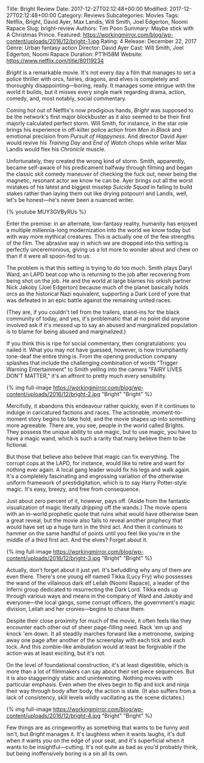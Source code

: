 Title: Bright Review
Date: 2017-12-27T02:12:48+00:00
Modified: 2017-12-27T02:12:48+00:00
Category: Reviews
Subcategories: Movies
Tags: Netflix, Bright, David Ayer, Max Landis, Will Smith, Joel Edgerton, Noomi Rapace
Slug: bright-review
Authors: Tim Poon
Summary: Maybe stick with A Christmas Prince.
Featured: https://workingmirror.com/blog/wp-content/uploads/2016/12/bright-1.jpg
Rating: 4
Release: December 22, 2017
Genre: Urban fantasy action
Director: David Ayer
Cast: Will Smith, Joel Edgerton, Noomi Rapace
Duration: PT1H58M
Website: https://www.netflix.com/title/80119234

*Bright* is a remarkable movie. It's not every day a film that manages to set a police thriller with orcs, fairies, dragons, and elves is completely and thoroughly disappointing—boring, really. It manages some intrigue with the world it builds, but it misses every single mark regarding drama, action, comedy, and, most notably, social commentary.

Coming hot out of Netflix's now prodigious hands, *Bright* was supposed to be the network's first major blockbuster as it also seemed to be their first majorly calculated perfect storm. Will Smith, for instance, in the star role brings his experience in off-kilter police action from *Men in Black* and emotional precision from *Pursuit of Happyness*. And director David Ayer would revive his *Training Day* and *End of Watch* chops while writer Max Landis would flex his *Chronicle* muscle.

Unfortunately, they created the wrong kind of storm. Smith, apparently, became self-aware of his predicament halfway through filming and began the classic skit comedy maneuver of checking the fuck out, never being the magnetic, resonant actor we know he can be. Ayer brings out all the worst mistakes of his latest and biggest misstep *Suicide Squad* in failing to build stakes rather than laying them out like drying potpourri and Landis, well, let's be honest—he's never been a nuanced writer.

{% youtube MUY3GVByRUs %}

Enter the premise: in an alternate, low-fantasy reality, humanity has enjoyed a multiple millennia-long modernization into the world we know today but with way more mythical creatures. This is actually one of the few strengths of the film. The abrasive way in which we are dropped into this setting is perfectly unceremonious, giving us a lot more to wonder about and chew on than if it were all spoon-fed to us.

The problem is that this setting is trying to do too much. Smith plays Daryl Ward, an LAPD beat cop who is returning to the job after recovering from being shot on the job. He and the world at large blames his orkish partner Nick Jakoby (Joel Edgerton) because much of the planet basically holds orcs as the historical Nazi equivalent, supporting a Dark Lord of yore that was defeated in an epic battle against the remaining united races.

(They are, if you couldn't tell from the trailers, stand-ins for the black community of today, and yes, it's problematic that at no point did anyone involved ask if it's messed up to say an abused and marginalized population is to blame for being abused and marginalized.)

If you think this is ripe for social commentary, then congratulations: you nailed it. What you may not have guessed, however, is how triumphantly tone-deaf the entire thing is. From the opening production company splashes that include the challenging combination of words "Trigger Warning Entertainment" to Smith yelling into the camera "FAIRY LIVES DON'T MATTER," it's an affront to pretty much every sensibility.

{% img full-image https://workingmirror.com/blog/wp-content/uploads/2016/12/bright-2.jpg "Bright" "Bright" %}

Mercifully, it abandons this endeavour rather quickly, even if it continues to indulge in caricatured factions and races. The actionable, moment-to-moment story begins to take hold, and the movie shapes up into something more agreeable. There are, you see, people in the world called Brights. They possess the unique ability to use magic, but to use magic, you have to have a magic wand, which is such a rarity that many believe them to be fictional.

But those that believe also believe that magic can fix everything. The corrupt cops at the LAPD, for instance, would like to retire and want for nothing ever again. A local gang leader would fix his legs and walk again. It's a completely fascinating and engrossing variation of the otherwise uniform framework of prestidigitation, which is to say Harry Potter-style magic. It's easy, breezy, and free from consequence.

Just about zero percent of it, however, pays off. (Aside from the fantastic visualization of magic literally *dripping* off the wands.) The movie opens with an in-world prophetic quote that ruins what would have otherwise been a great reveal, but the movie also fails to reveal another prophecy that would have set up a huge turn in the third act. And then it continues to hammer on the same handful of points until you feel like you're in the middle of a third first act. And the elves? Forget about it.

{% img full-image https://workingmirror.com/blog/wp-content/uploads/2016/12/bright-3.jpg "Bright" "Bright" %}

Actually, don't forget about it just yet. It's befuddling why any of them are even there. There's one young elf named Tikka (Lucy Fry) who possesses the wand of the villainous dark elf Leilah (Noomi Rapace), a leader of the Inferni group dedicated to resurrecting the Dark Lord. Tikka ends up through various ways and means in the company of Ward and Jakoby and everyone—the local gangs, some corrupt officers, the government's magic division, Leilah and her cronies—begins to chase them.

Despite their close proximity for much of the movie, it often feels like they encounter each other out of sheer page-filling need. Rack 'em up and knock 'em down. It all steadily marches forward like a metronome, swiping away one page after another of the screenplay with each tick and each tock. And this zombie-like ambulation would at least be forgivable if the action was at least exciting, but it's not.

On the level of foundational construction, it's at least digestible, which is more than a lot of filmmakers can say about their set piece sequences. But it is also staggeringly static and uninteresting. Nothing moves with particular emphasis. Even when the elves begin to flip and kick and ninja their way through body after body, the action is stale. (It also suffers from a lack of consistency, skill levels wildly vacillating as the scene dictates.)

{% img full-image https://workingmirror.com/blog/wp-content/uploads/2016/12/bright-4.jpg "Bright" "Bright" %}

Few things are as cringeworthy as something that wants to be funny and isn't, but *Bright* manages it. It's laughless when it wants laughs, it's dull when it wants you on the edge of your seat, and it's superficial when it wants to be insightful—cutting. It's not quite as bad as you'd probably think, but being inoffensively boring is a sin all its own.
